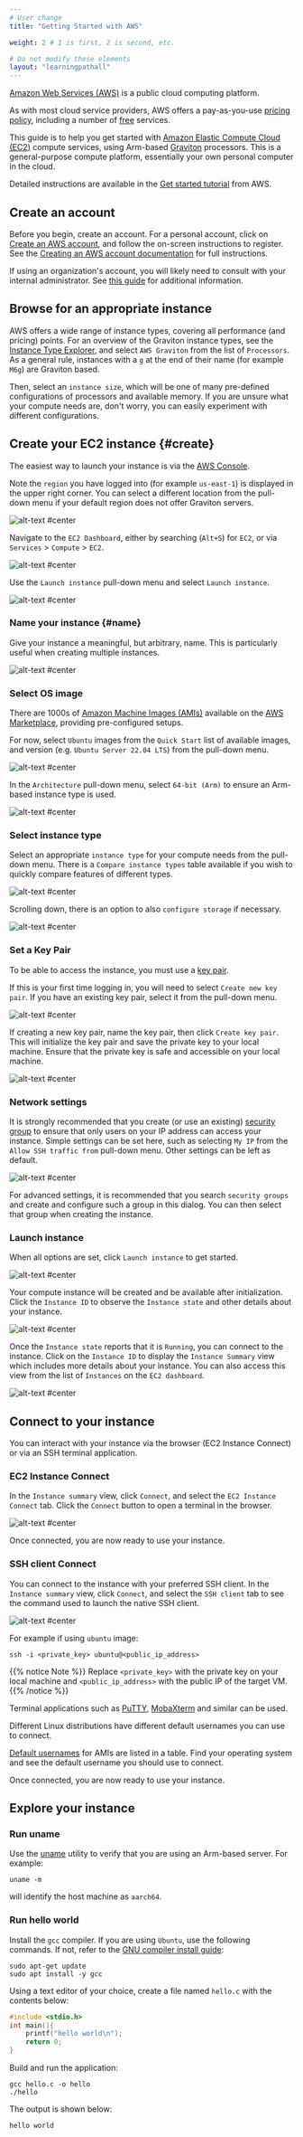 ```yaml
---
# User change
title: "Getting Started with AWS"

weight: 2 # 1 is first, 2 is second, etc.

# Do not modify these elements
layout: "learningpathall"
---
```

[Amazon Web Services (AWS)](https://aws.amazon.com/) is a public cloud computing platform. 

As with most cloud service providers, AWS offers a pay-as-you-use [pricing policy](https://aws.amazon.com/pricing/), including a number of [free](https://aws.amazon.com/free/) services.

This guide is to help you get started with [Amazon Elastic Compute Cloud (EC2)](https://aws.amazon.com/ec2/) compute services, using Arm-based [Graviton](https://aws.amazon.com/ec2/graviton/) processors. This is a general-purpose compute platform, essentially your own personal computer in the cloud.

Detailed instructions are available in the [Get started tutorial](https://docs.aws.amazon.com/AWSEC2/latest/UserGuide/EC2_GetStarted.html) from AWS.

## Create an account

Before you begin, create an account. For a personal account, click on [Create an AWS account](https://aws.amazon.com/), and follow the on-screen instructions to register. See the [Creating an AWS account documentation](https://docs.aws.amazon.com/accounts/latest/reference/manage-acct-creating.html) for full instructions.

If using an organization's account, you will likely need to consult with your internal administrator. See [this guide](https://docs.aws.amazon.com/organizations/latest/userguide/orgs_manage_accounts_create.html) for additional information.

## Browse for an appropriate instance

AWS offers a wide range of instance types, covering all performance (and pricing) points. For an overview of the Graviton instance types, see the [Instance Type Explorer](https://aws.amazon.com/ec2/instance-explorer/), and select `AWS Graviton` from the list of `Processors`. As a general rule, instances with a `g` at the end of their name (for example `M6g`) are Graviton based.

Then, select an `instance size`, which will be one of many pre-defined configurations of processors and available memory. If you are unsure what your compute needs are, don't worry, you can easily experiment with different configurations.

## Create your EC2 instance {#create}

The easiest way to launch your instance is via the [AWS Console](https://console.aws.amazon.com).

Note the `region` you have logged into (for example `us-east-1`) is displayed in the upper right corner. You can select a different location from the pull-down menu if your default region does not offer Graviton servers.

![alt-text #center](https://user-images.githubusercontent.com/67620689/235883425-70e3e428-1f31-4603-9893-0c4034166615.png "Select an appropriate region")

Navigate to the `EC2 Dashboard`, either by searching (`Alt+S`) for `EC2`, or via `Services` > `Compute` > `EC2`.

![alt-text #center](https://user-images.githubusercontent.com/97123064/246459829-1ecc75fd-a916-4018-87cf-2f804836aaee.png "Navigate to the EC2 Dashboard")

Use the `Launch instance` pull-down menu and select `Launch instance`.

![alt-text #center](https://user-images.githubusercontent.com/67620689/235869570-2a6e437f-e98f-4b1e-90b1-0abeb0c03b67.PNG "Launch an Amazon EC2 instance")

### Name your instance {#name}

Give your instance a meaningful, but arbitrary, name. This is particularly useful when creating multiple instances.

![alt-text #center](https://user-images.githubusercontent.com/87687468/192811901-40232129-2405-4a33-803c-1a9e40934b44.png "Specify a name for the instance")

### Select OS image

There are 1000s of [Amazon Machine Images (AMIs)](https://docs.aws.amazon.com/AWSEC2/latest/UserGuide/AMIs.html) available on the [AWS Marketplace](https://aws.amazon.com/marketplace), providing pre-configured setups.

For now, select `Ubuntu` images from the `Quick Start` list of available images, and version (e.g. `Ubuntu Server 22.04 LTS`) from the pull-down menu.

![alt-text #center](https://user-images.githubusercontent.com/87687468/192594550-95c51ac9-d1cd-4f0d-98f2-a1fce1a78b2d.png "Select a Ubuntu AMI")

In the `Architecture` pull-down menu, select `64-bit (Arm)` to ensure an Arm-based instance type is used.

![alt-text #center](https://user-images.githubusercontent.com/87687468/192595418-c96ad1e5-8a74-43f8-83c7-d5c19f14ff4a.png "Select '64-bit (Arm)' Architecture")

### Select instance type

Select an appropriate `instance type` for your compute needs from the pull-down menu. There is a `Compare instance types` table available if you wish to quickly compare features of different types.

![alt-text #center](https://user-images.githubusercontent.com/87687468/192596029-21b7dcc2-917c-41d0-bda2-3763584f7f00.png "Select an Instance type")

Scrolling down, there is an option to also `configure storage` if necessary.

![alt-text #center](https://user-images.githubusercontent.com/97123064/243395684-c6a3c52d-a9c1-4c35-a31b-8be13faa8246.png "Configure storage options")

### Set a Key Pair

To be able to access the instance, you must use a [key pair](https://docs.aws.amazon.com/AWSEC2/latest/UserGuide/ec2-key-pairs.html).

If this is your first time logging in, you will need to select `Create new key pair`. If you have an existing key pair, select it from the pull-down menu.

![alt-text #center](https://user-images.githubusercontent.com/97123064/243401518-d90737eb-9a19-438d-9f9d-24f6400512b1.png "Select or create a key pair")

If creating a new key pair, name the key pair, then click `Create key pair`. This will initialize the key pair and save the private key to your local machine. Ensure that the private key is safe and accessible on your local machine. 

![alt-text #center](https://user-images.githubusercontent.com/87687468/189891219-ac02d5df-d247-4adb-8e3d-03c0212b9356.png "Create a new key pair")

### Network settings

It is strongly recommended that you create (or use an existing) [security group](https://docs.aws.amazon.com/AWSEC2/latest/UserGuide/ec2-security-groups.html) to ensure that only users on your IP address can access your instance. Simple settings can be set here, such as selecting `My IP` from the `Allow SSH traffic from` pull-down menu. Other settings can be left as default.

![alt-text #center](https://user-images.githubusercontent.com/97123064/243441540-ec1e0f02-29bb-4f4e-b762-90703bd268e4.png "Configure a security group")

For advanced settings, it is recommended that you search `security groups` and create and configure such a group in this dialog. You can then select that group when creating the instance.

### Launch instance

When all options are set, click `Launch instance` to get started. 

![alt-text #center](https://user-images.githubusercontent.com/97123064/243456243-06c6f57d-457a-4b92-9705-8d6abf1870bf.png
 "Launch the instance")

Your compute instance will be created and be available after initialization. Click the `Instance ID` to observe the `Instance state` and other details about your instance.

![alt-text #center](https://user-images.githubusercontent.com/97123064/243434513-1762e92d-0fd6-41b9-8b7a-ff4ac87cf996.png "A successful instance launch message with Instance ID")

Once the `Instance state` reports that it is `Running`, you can connect to the instance. Click on the `Instance ID` to display the `Instance Summary` view which includes more details about your instance. You can also access this view from the list of `Instances` on the `EC2 dashboard`.

![alt-text #center](https://user-images.githubusercontent.com/97123064/243447184-b9e0854b-619d-4b48-80a4-5536a318cbf5.png "Instance ID is shown and Instance state is 'Running'")

## Connect to your instance

You can interact with your instance via the browser (EC2 Instance Connect) or via an SSH terminal application.

### EC2 Instance Connect

In the `Instance summary` view, click `Connect`, and select the `EC2 Instance Connect` tab. Click the `Connect` button to open a terminal in the browser.

![alt-text #center](https://user-images.githubusercontent.com/67620689/235869820-d1d697fc-934f-42e5-94ab-aa013a6d7588.PNG "Connect to the EC2 instance from the browser")

Once connected, you are now ready to use your instance.

### SSH client Connect

You can connect to the instance with your preferred SSH client. In the `Instance summary` view, click `Connect`, and select the `SSH client` tab to see the command used to launch the native SSH client.

![alt-text #center](https://user-images.githubusercontent.com/67620689/235870001-20716b2b-8d95-468b-bccb-b44bba7a2303.PNG "Connect to the EC2 instance with an SSH client")

For example if using `ubuntu` image:

```console
ssh -i <private_key> ubuntu@<public_ip_address>
```

{{% notice Note %}}
Replace `<private_key>` with the private key on your local machine and `<public_ip_address>` with the public IP of the target VM.
{{% /notice %}}

Terminal applications such as [PuTTY](https://www.putty.org/), [MobaXterm](https://mobaxterm.mobatek.net/) and similar can be used.

Different Linux distributions have different default usernames you can use to connect. 

[Default usernames](https://docs.aws.amazon.com/AWSEC2/latest/UserGuide/connection-prereqs.html) for AMIs are listed in a table. Find your operating system and see the default username you should use to connect.

Once connected, you are now ready to use your instance.

## Explore your instance

### Run uname

Use the [uname](https://en.wikipedia.org/wiki/Uname) utility to verify that you are using an Arm-based server. For example:

```console
uname -m
```
will identify the host machine as `aarch64`.

### Run hello world

Install the `gcc` compiler. If you are using `Ubuntu`, use the following commands. If not, refer to the [GNU compiler install guide](/install-guides/gcc):

```console
sudo apt-get update
sudo apt install -y gcc
```

Using a text editor of your choice, create a file named `hello.c` with the contents below:

```C
#include <stdio.h>
int main(){
    printf("hello world\n");
    return 0;
}
```
Build and run the application:

```console
gcc hello.c -o hello
./hello
```

The output is shown below:

```output
hello world
```

